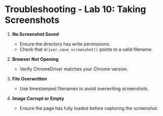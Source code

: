 # Troubleshooting - Lab 10: Taking Screenshots

1. **No Screenshot Saved**
   - Ensure the directory has write permissions.
   - Check that `driver.save_screenshot()` points to a valid filename.

2. **Browser Not Opening**
   - Verify ChromeDriver matches your Chrome version.

3. **File Overwritten**
   - Use timestamped filenames to avoid overwriting screenshots.

4. **Image Corrupt or Empty**
   - Ensure the page has fully loaded before capturing the screenshot.
